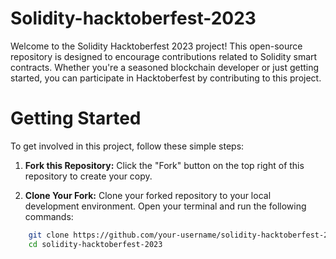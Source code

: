 # Solidity-hacktoberfest-2023
Welcome to the Solidity Hacktoberfest 2023 project! This open-source repository is designed to encourage contributions related to Solidity smart contracts. Whether you're a seasoned blockchain developer or just getting started, you can participate in Hacktoberfest by contributing to this project.

# Getting Started
To get involved in this project, follow these simple steps:

1) **Fork this Repository:** Click the "Fork" button on the top right of this repository to create your copy.

2) **Clone Your Fork:** Clone your forked repository to your local development environment. Open your terminal and run the following commands:

```bash
    git clone https://github.com/your-username/solidity-hacktoberfest-2023.git
    cd solidity-hacktoberfest-2023 
```

